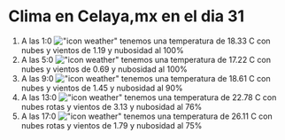 # Clima en Celaya,mx en el dia 31

1. A las 1:0 !["icon weather"](http://openweathermap.org/img/w/04n.png) tenemos una temperatura de 18.33 C con nubes y  vientos de 1.19 y nubosidad al 100%
1. A las 5:0 !["icon weather"](http://openweathermap.org/img/w/04n.png) tenemos una temperatura de 17.22 C con nubes y  vientos de 0.69 y nubosidad al 100%
1. A las 9:0 !["icon weather"](http://openweathermap.org/img/w/04d.png) tenemos una temperatura de 18.61 C con nubes y  vientos de 1.45 y nubosidad al 90%
1. A las 13:0 !["icon weather"](http://openweathermap.org/img/w/04d.png) tenemos una temperatura de 22.78 C con nubes rotas y  vientos de 3.13 y nubosidad al 76%
1. A las 17:0 !["icon weather"](http://openweathermap.org/img/w/04d.png) tenemos una temperatura de 26.11 C con nubes rotas y  vientos de 1.79 y nubosidad al 75%
